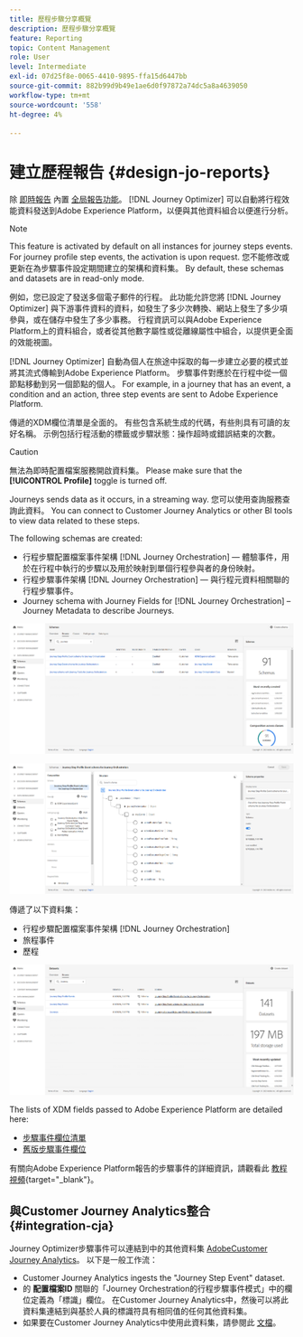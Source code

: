 ```yaml
---
title: 歷程步驟分享概覽
description: 歷程步驟分享概覽
feature: Reporting
topic: Content Management
role: User
level: Intermediate
exl-id: 07d25f8e-0065-4410-9895-ffa15d6447bb
source-git-commit: 882b99d9b49e1ae6d0f97872a74dc5a8a4639050
workflow-type: tm+mt
source-wordcount: '558'
ht-degree: 4%

---
```


# 建立歷程報告 {#design-jo-reports}

除 [即時報告](live-report.md) 內置 [全局報告功能](global-report.md)。 [!DNL Journey Optimizer] 可以自動將行程效能資料發送到Adobe Experience Platform，以便與其他資料組合以便進行分析。

>[!NOTE]
>
>This feature is activated by default on all instances for journey steps events. For journey profile step events, the activation is upon request. 您不能修改或更新在為步驟事件設定期間建立的架構和資料集。 By default, these schemas and datasets are in read-only mode.

例如，您已設定了發送多個電子郵件的行程。 此功能允許您將 [!DNL Journey Optimizer] 與下游事件資料的資料，如發生了多少次轉換、網站上發生了多少項參與，或在儲存中發生了多少事務。 行程資訊可以與Adobe Experience Platform上的資料組合，或者從其他數字屬性或從離線屬性中組合，以提供更全面的效能視圖。

[!DNL Journey Optimizer] 自動為個人在旅途中採取的每一步建立必要的模式並將其流式傳輸到Adobe Experience Platform。 步驟事件對應於在行程中從一個節點移動到另一個節點的個人。 For example, in a journey that has an event, a condition and an action, three step events are sent to Adobe Experience Platform.

傳遞的XDM欄位清單是全面的。 有些包含系統生成的代碼，有些則具有可讀的友好名稱。 示例包括行程活動的標籤或步驟狀態：操作超時或錯誤結束的次數。

>[!CAUTION]
>
>無法為即時配置檔案服務開啟資料集。 Please make sure that the **[!UICONTROL Profile]** toggle is turned off.

Journeys sends data as it occurs, in a streaming way. 您可以使用查詢服務查詢此資料。 You can connect to Customer Journey Analytics or other BI tools to view data related to these steps.

The following schemas are created:

* 行程步驟配置檔案事件架構 [!DNL Journey Orchestration]  — 體驗事件，用於在行程中執行的步驟以及用於映射到單個行程參與者的身份映射。
* 行程步驟事件架構 [!DNL Journey Orchestration]  — 與行程元資料相關聯的行程步驟事件。
* Journey schema with Journey Fields for [!DNL Journey Orchestration] – Journey Metadata to describe Journeys.

![](assets/sharing1.png)

![](assets/sharing2.png)

傳遞了以下資料集：

* 行程步驟配置檔案事件架構 [!DNL Journey Orchestration]
* 旅程事件
* 歷程

![](assets/sharing3.png)

The lists of XDM fields passed to Adobe Experience Platform are detailed here:

* [步驟事件欄位清單](../reports/sharing-field-list.md)
* [舊版步驟事件欄位](../reports/sharing-legacy-fields.md)

有關向Adobe Experience Platform報告的步驟事件的詳細資訊，請觀看此 [教程視頻](https://experienceleague.adobe.com/docs/journey-orchestration-learn/tutorials/reporting-step-events-to-adobe-experience-platform.html){target=&quot;_blank&quot;}。

## 與Customer Journey Analytics整合 {#integration-cja}

Journey Optimizer步驟事件可以連結到中的其他資料集 [AdobeCustomer Journey Analytics](https://experienceleague.adobe.com/docs/analytics-platform/using/cja-overview/cja-overview.html?lang=zh-Hant)。 以下是一般工作流：

* Customer Journey Analytics ingests the &quot;Journey Step Event&quot; dataset.
* 的 **配置檔案ID** 關聯的「Journey Orchestration的行程步驟事件模式」中的欄位定義為「標識」欄位。 在Customer Journey Analytics中，然後可以將此資料集連結到與基於人員的標識符具有相同值的任何其他資料集。
* 如果要在Customer Journey Analytics中使用此資料集，請參閱此 [文檔](https://experienceleague.adobe.com/docs/analytics-platform/using/cja-usecases/cross-channel.html)。

